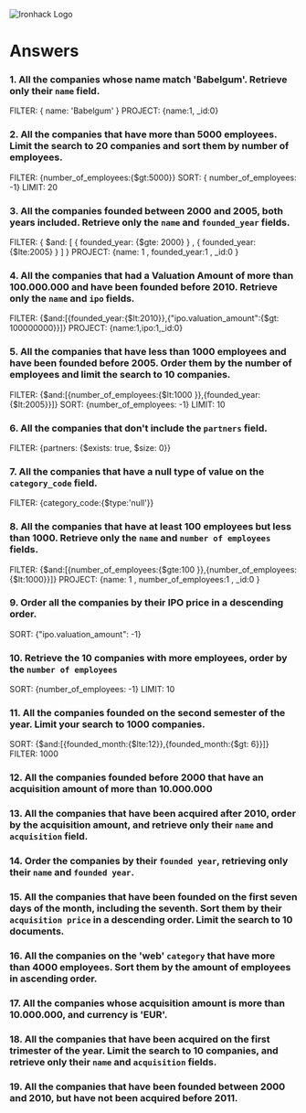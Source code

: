 ![Ironhack Logo](https://i.imgur.com/1QgrNNw.png)

# Answers

### 1. All the companies whose name match 'Babelgum'. Retrieve only their `name` field.

FILTER: { name: 'Babelgum' }
PROJECT:  {name:1, _id:0}


### 2. All the companies that have more than 5000 employees. Limit the search to 20 companies and sort them by **number of employees**.

FILTER: {number_of_employees:{$gt:5000}}
SORT: { number_of_employees: -1}
LIMIT: 20

### 3. All the companies founded between 2000 and 2005, both years included. Retrieve only the `name` and `founded_year` fields.

FILTER: { $and: [ { founded_year: {$gte: 2000} } , { founded_year: {$lte:2005} } ] }
PROJECT: {name: 1 , founded_year:1 , _id:0 }

### 4. All the companies that had a Valuation Amount of more than 100.000.000 and have been founded before 2010. Retrieve only the `name` and `ipo` fields.

FILTER: {$and:[{founded_year:{$lt:2010}},{"ipo.valuation_amount":{$gt: 100000000}}]}
PROJECT: {name:1,ipo:1,_id:0}

### 5. All the companies that have less than 1000 employees and have been founded before 2005. Order them by the number of employees and limit the search to 10 companies.

FILTER: {$and:[{number_of_employees:{$lt:1000 }},{founded_year:{$lt:2005}}]}
SORT: {number_of_employees: -1}
LIMIT: 10

### 6. All the companies that don't include the `partners` field.

FILTER: {partners: {$exists: true, $size: 0}}
<!-- TODAS LAS COMPAÑÍAS INCLUYEN EL CAMPO PARTNERS, PERO ALGUNAS LO TIENEN VACÍO. ESTA QUERY DEVUELVE 0 RESULTADOS -->

### 7. All the companies that have a null type of value on the `category_code` field.

FILTER: {category_code:{$type:'null'}}

### 8. All the companies that have at least 100 employees but less than 1000. Retrieve only the `name` and `number of employees` fields.

FILTER: {$and:[{number_of_employees:{$gte:100 }},{number_of_employees:{$lt:1000}}]}
PROJECT:  {name: 1 , number_of_employees:1 , _id:0 }

### 9. Order all the companies by their IPO price in a descending order.

SORT: {"ipo.valuation_amount": -1}

### 10. Retrieve the 10 companies with more employees, order by the `number of employees`

SORT: {number_of_employees: -1}
LIMIT: 10

### 11. All the companies founded on the second semester of the year. Limit your search to 1000 companies.

SORT: {$and:[{founded_month:{$lte:12}},{founded_month:{$gt: 6}}]}
FILTER: 1000

<!-- ### 12. All the companies that have been 'deadpooled' after the third year. -->

<!-- Your Code Goes Here -->

### 12. All the companies founded before 2000 that have an acquisition amount of more than 10.000.000

<!-- Your Code Goes Here -->

### 13. All the companies that have been acquired after 2010, order by the acquisition amount, and retrieve only their `name` and `acquisition` field.

<!-- Your Code Goes Here -->

### 14. Order the companies by their `founded year`, retrieving only their `name` and `founded year`.

<!-- Your Code Goes Here -->

### 15. All the companies that have been founded on the first seven days of the month, including the seventh. Sort them by their `acquisition price` in a descending order. Limit the search to 10 documents.

<!-- Your Code Goes Here -->

### 16. All the companies on the 'web' `category` that have more than 4000 employees. Sort them by the amount of employees in ascending order.

<!-- Your Code Goes Here -->

### 17. All the companies whose acquisition amount is more than 10.000.000, and currency is 'EUR'.

<!-- Your Code Goes Here -->

### 18. All the companies that have been acquired on the first trimester of the year. Limit the search to 10 companies, and retrieve only their `name` and `acquisition` fields.

<!-- Your Code Goes Here -->

### 19. All the companies that have been founded between 2000 and 2010, but have not been acquired before 2011.

<!-- Your Code Goes Here -->

